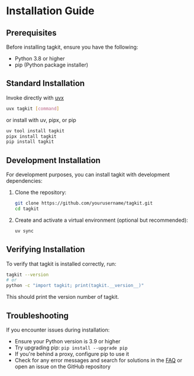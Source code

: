 # Installation Guide

## Prerequisites

Before installing tagkit, ensure you have the following:

- Python 3.8 or higher
- pip (Python package installer)

## Standard Installation

Invoke directly with [uvx](https://docs.astral.sh/uv/#tools)

```bash
uvx tagkit [command]
```

or install with uv, pipx, or pip

```bash
uv tool install tagkit
pipx install tagkit
pip install tagkit
```

## Development Installation

For development purposes, you can install tagkit with development dependencies:

1. Clone the repository:
   ```bash
   git clone https://github.com/yourusername/tagkit.git
   cd tagkit
   ```

2. Create and activate a virtual environment (optional but recommended):
   ```bash
   uv sync
   ```

## Verifying Installation

To verify that tagkit is installed correctly, run:

```bash
tagkit --version
# or
python -c "import tagkit; print(tagkit.__version__)"
```

This should print the version number of tagkit.

## Troubleshooting

If you encounter issues during installation:

- Ensure your Python version is 3.9 or higher
- Try upgrading pip: `pip install --upgrade pip`
- If you're behind a proxy, configure pip to use it
- Check for any error messages and search for solutions in the [FAQ](faq.md) or open an issue on the GitHub repository
